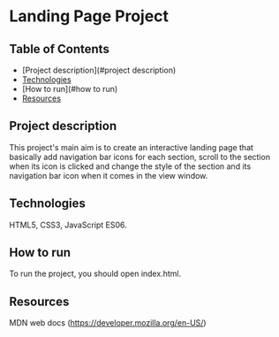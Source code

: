 # Landing Page Project

## Table of Contents
* [Project description](#project description)
* [Technologies](#technologies)
* [How to run](#how to run)
* [Resources](#resourses)

## Project description

This project's main aim is to create an interactive landing page that basically add navigation bar icons for each section, scroll to the section when its icon is clicked and change the style of the section and its navigation bar icon when it comes in the view window.

## Technologies

HTML5, CSS3, JavaScript ES06.

## How to run

To run the project, you should open index.html.

## Resources

MDN web docs (https://developer.mozilla.org/en-US/)
